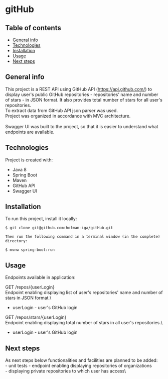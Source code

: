 # gitHub
## Table of contents
* [General info](#general-info)
* [Technologies](#technologies)
* [Installation](#installation)
* [Usage](#usage)
* [Next steps](#next-steps)

## General info
This project is a REST API using GitHub API (https://api.github.com/) to display user's public GitHub repositories - repositories' name and number of stars - in JSON format. It also provides total number of stars for all user's repositories.\
To extract data from GitHub API json parser was used.\
Project was organized in accordance with MVC architecture.\
\
Swagger UI was built to the project, so that it is easier to understand what endpoints are available.
  
## Technologies
Project is created with:
* Java 8
* Spring Boot
* Maven
* GitHub API
* Swagger UI
	
## Installation
To run this project, install it locally:

```
$ git clone git@github.com:hofman-iga/gitHub.git

Then run the following command in a terminal window (in the complete) directory:

$ mvnw spring-boot:run

```

## Usage

Endpoints available in application: 

GET
/repos/{userLogin} \
Endpoint enabling displaying list of user's repositories' name and number of stars in JSON format.\
  - userLogin - user's GitHub login

GET
/repos/stars/{userLogin} \
Endpoint enabling displaying total number of stars in all user's repositories.\
  - userLogin - user's GitHub login

## Next steps
As next steps below functionalities and facilities are planned to be added:\
	- unit tests
	- endpoint enabling displaying repositories of organizations\
	- displaying private repositories to which user has access\

